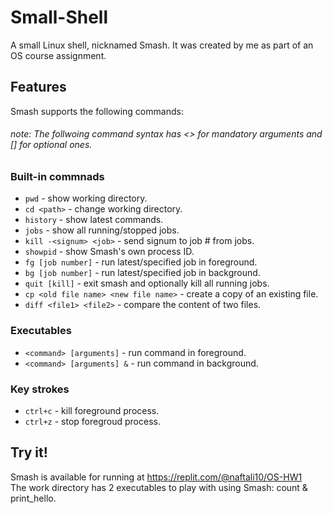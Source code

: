# Small-Shell
A small Linux shell, nicknamed Smash. It was created by me as part of an OS course assignment.  
## Features 
Smash supports the following commands:  
###### note: The follwoing command syntax has <> for mandatory arguments and [] for optional ones.
### Built-in commnads  
* `pwd` - show working directory.
* `cd <path>` - change working directory.
* `history` - show latest commands.
* `jobs` - show all running/stopped jobs.
* `kill -<signum> <job>` - send signum to job # from jobs.
* `showpid` - show Smash's own process ID.
* `fg [job number]` - run latest/specified job in foreground.
* `bg [job number]` - run latest/specified job in background.
* `quit [kill]` - exit smash and optionally kill all running jobs.
* `cp <old file name> <new file name>` - create a copy of an existing file.
* `diff <file1> <file2>` - compare the content of two files.
### Executables
* `<command> [arguments]` - run command in foreground.
* `<command> [arguments] &` - run command in background.
### Key strokes
* `ctrl+c` - kill foreground process.
* `ctrl+z` - stop foregroud process.
## Try it!
Smash is available for running at https://replit.com/@naftali10/OS-HW1  
The work directory has 2 executables to play with using Smash: count & print_hello.
